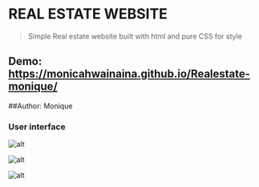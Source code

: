 # REAL ESTATE WEBSITE

> Simple Real estate website built with  html and  pure CSS for style

## Demo: https://monicahwainaina.github.io/Realestate-monique/

##Author: Monique

### User interface

![alt](https://res.cloudinary.com/djlcnpdtn/image/upload/v1641580043/test/Screenshot_19_llmbat.png)

![alt](https://res.cloudinary.com/djlcnpdtn/image/upload/v1641580051/test/Screenshot_20_bzrc0c.png)

![alt](https://res.cloudinary.com/djlcnpdtn/image/upload/v1641580058/test/Screenshot_23_cuhewz.png)

